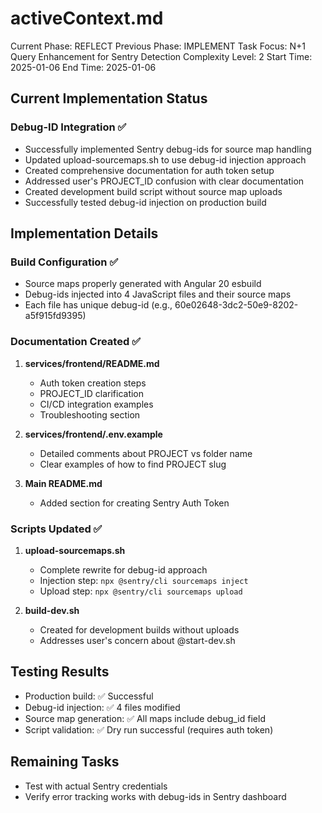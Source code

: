 # activeContext.md
Current Phase: REFLECT
Previous Phase: IMPLEMENT
Task Focus: N+1 Query Enhancement for Sentry Detection
Complexity Level: 2
Start Time: 2025-01-06
End Time: 2025-01-06

## Current Implementation Status
### Debug-ID Integration ✅
- Successfully implemented Sentry debug-ids for source map handling
- Updated upload-sourcemaps.sh to use debug-id injection approach
- Created comprehensive documentation for auth token setup
- Addressed user's PROJECT_ID confusion with clear documentation
- Created development build script without source map uploads
- Successfully tested debug-id injection on production build

## Implementation Details
### Build Configuration ✅
- Source maps properly generated with Angular 20 esbuild
- Debug-ids injected into 4 JavaScript files and their source maps
- Each file has unique debug-id (e.g., 60e02648-3dc2-50e9-8202-a5f915fd9395)

### Documentation Created ✅
1. **services/frontend/README.md**
   - Auth token creation steps
   - PROJECT_ID clarification
   - CI/CD integration examples
   - Troubleshooting section

2. **services/frontend/.env.example**
   - Detailed comments about PROJECT vs folder name
   - Clear examples of how to find PROJECT slug

3. **Main README.md**
   - Added section for creating Sentry Auth Token

### Scripts Updated ✅
1. **upload-sourcemaps.sh**
   - Complete rewrite for debug-id approach
   - Injection step: `npx @sentry/cli sourcemaps inject`
   - Upload step: `npx @sentry/cli sourcemaps upload`

2. **build-dev.sh**
   - Created for development builds without uploads
   - Addresses user's concern about @start-dev.sh

## Testing Results
- Production build: ✅ Successful
- Debug-id injection: ✅ 4 files modified
- Source map generation: ✅ All maps include debug_id field
- Script validation: ✅ Dry run successful (requires auth token)

## Remaining Tasks
- Test with actual Sentry credentials
- Verify error tracking works with debug-ids in Sentry dashboard